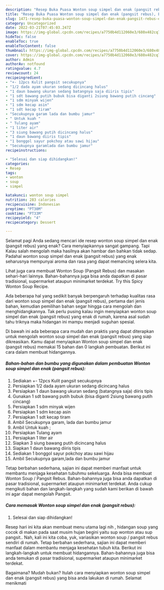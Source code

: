 ```yaml
---
description: "Resep Buka Puasa Wonton soup simpel dan enak (pangsit rebus), Enak"
title: "Resep Buka Puasa Wonton soup simpel dan enak (pangsit rebus), Enak"
slug: 1471-resep-buka-puasa-wonton-soup-simpel-dan-enak-pangsit-rebus-enak
category: Uncategorized
date: 2022-03-21T07:45:03.247Z
image: https://img-global.cpcdn.com/recipes/a7750b4d112060e3/680x482cq70/wonton-soup-simpel-dan-enak-pangsit-rebus-foto-resep-utama.jpg
hideToc: false
enableToc: true
enableTocContent: false
thumbnail: https://img-global.cpcdn.com/recipes/a7750b4d112060e3/680x482cq70/wonton-soup-simpel-dan-enak-pangsit-rebus-foto-resep-utama.jpg
cover: https://img-global.cpcdn.com/recipes/a7750b4d112060e3/680x482cq70/wonton-soup-simpel-dan-enak-pangsit-rebus-foto-resep-utama.jpg
author: Admin
authorAv: notfound
ratingvalue: 4.7
reviewcount: 24
recipeingredient:
- "+- 12pcs Kulit pangsit secukupnya"
- "1/2 dada ayam ukuran sedang dicincang halus"
- "1 daun bawang ukuran sedang batangnya saja diiris tipis"
- "1 sdt bawang putih bubuk bisa diganti 2siung bawang putih cincang"
- "1 sdm minyak wijen"
- "1 sdm kecap asin"
- "1 sdt kecap tiram"
- "Secukupnya garam lada dan bumbu jamur"
- " Untuk kuah "
- " Tulang ayam"
- "1 liter air"
- "3 siung bawang putih dicincang halus"
- "1 daun bawang diiris tipis"
- "1 bonggol sayur pokchoy atau sawi hijau"
- "Secukupnya garamlada dan bumbu jamur"
recipeinstructions:

- "Selesai dan siap dihidangkan!"
categories:
- Resep
tags:
- wonton
- soup
- simpel

katakunci: wonton soup simpel 
nutrition: 283 calories
recipecuisine: Indonesian
preptime: "PT30M"
cooktime: "PT33M"
recipeyield: "4"
recipecategory: Dessert

---
```



Selamat pagi Anda sedang mencari ide resep wonton soup simpel dan enak (pangsit rebus) yang enak? Cara menyiapkannya sangat gampang. Tapi Kalau salah mengolah maka hasilnya akan hambar dan bahkan tidak sedap. Padahal wonton soup simpel dan enak (pangsit rebus) yang enak seharusnya mempunyai aroma dan rasa yang dapat memancing selera kita.


Lihat juga cara membuat Wonton Soup (Pangsit Rebus) dan masakan sehari-hari lainnya. Bahan-bahannya juga bisa anda dapatkan di pasar tradisional, supermarket ataupun minimarket terdekat. Try this Spicy Wonton Soup Recipe.

Ada beberapa hal yang sedikit banyak berpengaruh terhadap kualitas rasa dari wonton soup simpel dan enak (pangsit rebus), pertama dari jenis bahan, kemudian pemilihan bahan segar hingga cara mengolah dan menghidangkannya. Tak perlu pusing kalau ingin menyiapkan wonton soup simpel dan enak (pangsit rebus) yang enak di rumah, karena asal sudah tahu triknya maka hidangan ini mampu menjadi suguhan spesial.


Di bawah ini ada beberapa cara mudah dan praktis yang dapat diterapkan untuk mengolah wonton soup simpel dan enak (pangsit rebus) yang siap dikreasikan. Kamu dapat menyiapkan Wonton soup simpel dan enak (pangsit rebus) memakai 15 bahan dan 0 langkah pembuatan. Berikut ini cara dalam membuat hidangannya.

<!--inarticleads1-->

##### Bahan-bahan dan bumbu yang digunakan dalam pembuatan Wonton soup simpel dan enak (pangsit rebus):

1. Sediakan +- 12pcs Kulit pangsit secukupnya
1. Persiapkan 1/2 dada ayam ukuran sedang dicincang halus
1. Persiapkan 1 daun bawang ukuran sedang (batangnya saja) diiris tipis
1. Gunakan 1 sdt bawang putih bubuk (bisa diganti 2siung bawang putih cincang)
1. Persiapkan 1 sdm minyak wijen
1. Persiapkan 1 sdm kecap asin
1. Persiapkan 1 sdt kecap tiram
1. Ambil Secukupnya garam, lada dan bumbu jamur
1. Ambil  Untuk kuah ;
1. Persiapkan  Tulang ayam
1. Persiapkan 1 liter air
1. Siapkan 3 siung bawang putih dicincang halus
1. Siapkan 1 daun bawang diiris tipis
1. Sediakan 1 bonggol sayur pokchoy atau sawi hijau
1. Ambil Secukupnya garam,lada dan bumbu jamur


Tetap berbahan sederhana, sajian ini dapat memberi manfaat untuk membantu menjaga kesehatan tubuhmu sekeluarga. Anda bisa membuat Wonton Soup / Pangsit Rebus. Bahan-bahannya juga bisa anda dapatkan di pasar tradisional, supermarket ataupun minimarket terdekat. Anda cukup mengikuti bahan dan langkah-langkah yang sudah kami berikan di bawah ini agar dapat mengolah Pangsit. 

<!--inarticleads2-->

##### Cara memasak Wonton soup simpel dan enak (pangsit rebus):


1. Selesai dan siap dihidangkan!

Resep hari ini kita akan membuat menu utama lagi nih , hidangan soup yang cocok di makan pada saat musim hujan begini yaitu sup wonton atau sup pangsit.. Nah, kali ini kita coba, yuk, variasikan wonton soup / pangsit rebus sendiri di rumah. Tetap berbahan sederhana, sajian ini dapat memberi manfaat dalam membantu menjaga kesehatan tubuh kita. Berikut ini langkah-langkah untuk membuat hidangannya. Bahan-bahannya juga bisa anda temukan di pasar tradisional, supermarket ataupun minimarket terdekat. 

Bagaimana? Mudah bukan? Itulah cara menyiapkan wonton soup simpel dan enak (pangsit rebus) yang bisa anda lakukan di rumah. Selamat menikmati
